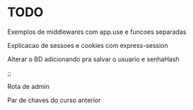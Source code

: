 # TODO

Exemplos de middlewares com app.use e funcoes separadas

Explicacao de sessoes e cookies com express-session

Alterar o BD adicionando pra salvar o usuario e senhaHash

;;

Rota de admin

Par de chaves do curso anterior